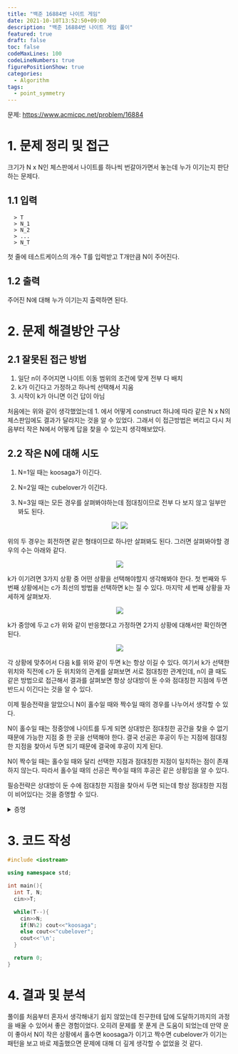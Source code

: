 ```yaml
---
title: "백준 16884번 나이트 게임"
date: 2021-10-10T13:52:50+09:00
description: "백준 16884번 나이트 게임 풀이"
featured: true
draft: false
toc: false
codeMaxLines: 100
codeLineNumbers: true
figurePositionShow: true
categories:
  - Algorithm
tags:
  - point_symmetry
---
```


문제: https://www.acmicpc.net/problem/16884

# 1. 문제 정리 및 접근

크기가 N x N인 체스판에서 나이트를 하나씩 번갈아가면서 놓는데 누가 이기는지 판단하는 문제다.

## 1.1 입력

```
  > T
  > N_1
  > N_2
  > ...
  > N_T
```
첫 줄에 테스트케이스의 개수 T를 입력받고 T개만큼 N이 주어진다.

## 1.2 출력

주어진 N에 대해 누가 이기는지 출력하면 된다.

# 2. 문제 해결방안 구상

## 2.1 잘못된 접근 방법

1. 일단 n이 주어지면 나이트 이동 범위의 조건에 맞게 전부 다 배치
2. k가 이긴다고 가정하고 하나씩 선택해서 지움
3. 시작이 k가 아니면 이건 답이 아님

처음에는 위와 같이 생각했었는데 1. 에서 어떻게 construct 하냐에 따라 같은 N x N의 체스판임에도 결과가 달라지는 것을 알 수 있었다. 그래서 이 접근방법은 버리고 다시 처음부터 작은 N에서 어떻게 답을 찾을 수 있는지 생각해보았다.

## 2.2 작은 N에 대해 시도

1. N=1일 때는 koosaga가 이긴다.

2. N=2일 때는 cubelover가 이긴다.

3. N=3일 때는 모든 경우를 살펴봐야하는데 점대칭이므로 전부 다 보지 않고 일부만 봐도 된다.
<p align="center">
  <img src="/images/boj16884_knight_1.PNG">
  <img src="/images/boj16884_knight_2.PNG">
</p>
위의 두 경우는 회전하면 같은 형태이므로 하나만 살펴봐도 된다. 그러면 살펴봐야할 경우의 수는 아래와 같다.

<p align="center">
  <img src="/images/boj16884_knight_3.PNG">
</p>
k가 이기려면 3가지 상황 중 어떤 상황을 선택해야할지 생각해봐야 한다. 첫 번째와 두 번째 상황에서는 c가 최선의 방법을 선택하면 k는 질 수 있다. 마지막 세 번째 상황을 자세하게 살펴보자.

<p align="center">
  <img src="/images/boj16884_knight_4.PNG">
</p>

k가 중앙에 두고 c가 위와 같이 반응했다고 가정하면 2가지 상황에 대해서만 확인하면 된다.

<p align="center">
  <img src="/images/boj16884_knight_5.PNG">
</p>

각 상황에 맞추어서 다음 k를 위와 같이 두면 k는 항상 이길 수 있다. 여기서 k가 선택한 위치와 직전에 c가 둔 위치와의 관계를 살펴보면 서로 점대칭한 관계인데, n이 클 때도 같은 방법으로 접근해서 결과를 살펴보면 항상 상대방이 둔 수와 점대칭한 지점에 두면 반드시 이긴다는 것을 알 수 있다.

이제 필승전략을 알았으니 N이 홀수일 때와 짝수일 때의 경우를 나누어서 생각할 수 있다. 

N이 홀수일 때는 정중앙에 나이트를 두게 되면 상대방은 점대칭한 공간을 찾을 수 없기 때문에 가능한 지점 중 한 곳을 선택해야 한다. 결국 선공은 후공이 두는 지점에 점대칭한 지점을 찾아서 두면 되기 때문에 결국에 후공이 지게 된다.

N이 짝수일 때는 홀수일 때와 달리 선택한 지점과 점대칭한 지점이 일치하는 점이 존재하지 않는다. 따라서 홀수일 때의 선공은 짝수일 때의 후공은 같은 상황임을 알 수 있다.

필승전략은 상대방이 둔 수에 점대칭한 지점을 찾아서 두면 되는데 항상 점대칭한 지점이 비어있다는 것을 증명할 수 있다.
<details>
  <summary>증명</summary>
  <div markdown="1">
    <p>현재 주어진 나이트 위치들의 집합을 S라고 하자. 그러면 다음과 같은 관계가 성립한다.</p>
    <p>가능한 지점 np에 둘 수 있다. <=> 집합 S의 모든 점 p에 대해 p와 np 사이의 거리는 sqrt(5)가 아니다.</p>
    <p>중앙 c에 의해 점대칭인 집합 S을 가정하자. 집합 S의 모든 점 p를 점대칭한 2c-p도 S의 원소이다.</p>
    <p>np에 나이트를 두었을 때 2c-np에 둘 수 없다고 가정하자.</p>
    <p align="center">
      <img src="/images/boj16884_knight_6.PNG">
    </p>
    <p>2c-np에 둘 수 없다는 말은 2c-np와 거리가 sqrt(5)인 p가 존재한다는 뜻이다. 그러면 2c-p와 np사이의 거리도 sqrt(5)가 되어야 하는데 이는 np에 나이트를 둔다는 상황에 모순이다. 따라서 np에 나이트를 두었을 때 2c-np에 항상 둘 수 있다.</p>
  </div>
</details>

# 3. 코드 작성

```c++
#include <iostream>

using namespace std;

int main(){
  int T, N;
  cin>>T;

  while(T--){
    cin>>N;
    if(N%2) cout<<"koosaga";
    else cout<<"cubelover";
    cout<<'\n';
  }

  return 0;
}
```


# 4. 결과 및 분석

풀이를 처음부터 혼자서 생각해내기 쉽지 않았는데 친구한테 답에 도달하기까지의 과정을 배울 수 있어서 좋은 경험이었다. 오히려 문제를 못 푼게 큰 도움이 되었는데 만약 운이 좋아서 N이 작은 상황에서 홀수면 koosaga가 이기고 짝수면 cubelover가 이기는 패턴을 보고 바로 제출했으면 문제에 대해 더 깊게 생각할 수 없었을 것 같다. 
